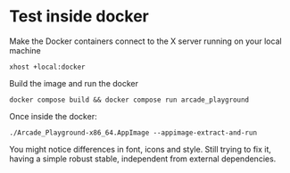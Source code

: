 # Test inside docker
Make the Docker containers connect to the X server running on your local machine
```
xhost +local:docker
```
Build the image and run the docker
```
docker compose build && docker compose run arcade_playground
```

Once inside the docker:
```
./Arcade_Playground-x86_64.AppImage --appimage-extract-and-run
```

You might notice differences in font, icons and style. Still trying to fix it, having a simple robust stable, independent from external dependencies.
